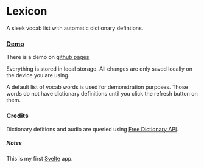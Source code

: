 # Lexicon

A sleek vocab list with automatic dictionary defintions.

### [Demo](https://vishusandy.github.io/lexicon/)

There is a demo on [github pages](https://vishusandy.github.io/lexicon/)

Everything is stored in local storage.  All changes are only saved locally on the device you are using.

A default list of vocab words is used for demonstration purposes.  Those words do not have dictionary definitions until you click the refresh button on them.

### Credits

Dictionary defitions and audio are queried using [Free Dictionary API](https://dictionaryapi.dev/).

##### Notes

This is my first [Svelte](https://svelte.dev/) app.


